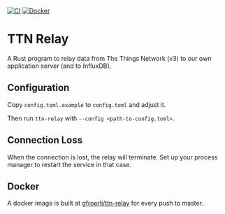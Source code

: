 [![CI][ci-badge]][ci]
[![Docker][docker-badge]][docker]

# TTN Relay

A Rust program to relay data from The Things Network (v3) to our own
application server (and to InfluxDB).

## Configuration

Copy `config.toml.example` to `config.toml` and adjust it.

Then run `ttn-relay` with `--config <path-to-config.toml>`.

## Connection Loss

When the connection is lost, the relay will terminate. Set up your process
manager to restart the service in that case.

## Docker

A docker image is built at
[gfroerli/ttn-relay](https://hub.docker.com/r/gfroerli/ttn-relay/)
for every push to master.

<!-- Badges -->
[ci]: https://github.com/gfroerli/ttn-relay/actions?query=workflow%3ACI
[ci-badge]: https://img.shields.io/github/actions/workflow/status/gfroerli/ttn-relay/ci.yml?branch=master
[docker]: https://hub.docker.com/r/gfroerli/ttn-relay/
[docker-badge]: https://img.shields.io/badge/docker%20image-gfroerli%2Fttn--relay-blue.svg

